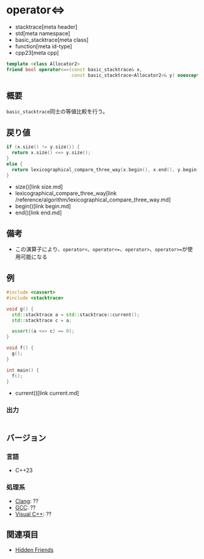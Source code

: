 # operator<=>
* stacktrace[meta header]
* std[meta namespace]
* basic_stacktrace[meta class]
* function[meta id-type]
* cpp23[meta cpp]

```cpp
template <class Allocator2>
friend bool operator<=>(const basic_stacktrace& x,
                        const basic_stacktrace<Allocator2>& y) noexcept;
```

## 概要
`basic_stacktrace`同士の等値比較を行う。


## 戻り値
```cpp
if (x.size() != y.size()) {
  return x.size() <=> y.size();
}
else {
  return lexicographical_compare_three_way(x.begin(), x.end(), y.begin(), y.end());
}
```
* size()[link size.md]
* lexicographical_compare_three_way[link /reference/algorithm/lexicographical_compare_three_way.md]
* begin()[link begin.md]
* end()[link end.md]


## 備考
- この演算子により、`operator<`、`operator<=`、`operator>`、`operator>=`が使用可能になる


## 例
```cpp example
#include <cassert>
#include <stacktrace>

void g() {
  std::stacktrace a = std::stacktrace::current();
  std::stacktrace c = a;

  assert((a <=> c) == 0);
}

void f() {
  g();
}

int main() {
  f();
}
```
* current()[link current.md]

### 出力
```
```


## バージョン
### 言語
- C++23

### 処理系
- [Clang](/implementation.md#clang): ??
- [GCC](/implementation.md#gcc): ??
- [Visual C++](/implementation.md#visual_cpp): ??


## 関連項目
- [Hidden Friends](/article/lib/hidden_friends.md)
